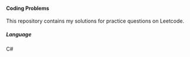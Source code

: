 #### Coding Problems
This repository contains my solutions for practice questions on Leetcode.

##### Language
C#
